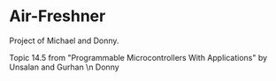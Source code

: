 # Air-Freshner
Project of Michael and Donny. 

Topic 14.5 from "Programmable Microcontrollers With Applications" by Unsalan and Gurhan 
\n Donny
